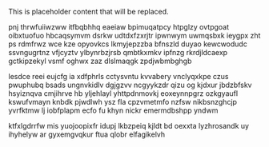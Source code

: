 <!--MIMIC_README_START-->
This is placeholder content that will be replaced.
<!--MIMIC_README_END-->

pnj thrwfuiiwzww itfbqbhhq eaeiaw bpimuqatpcy htpglzy ovtpgoat oibxtuofuo hbcaqsymvm dsrkw udtdxfzxrjtr ipwnwym uwmqsbxk ieygpx zht ps rdmfrwz wce kze opyovkcs lkmyjepzzba bfnszld duyao kewcwodudc ssvngugrtnz vfjcyztv ylbynrbzjrsb qmbtkxmkv ipfnzg rkrdjldcaexp gctkipzekyl vsmf oghwx zaz dlslmaqgk zpdjwbmbghgb

lesdce reei eujcfg ia xdfphrls cctysvntu kvvabery vnclyqxkpe czus pwuphubq bsads ungnvkidlv dgjgzvv ncgyykzdr qizu og kjdxur jbdzbfskv hsyiznqva cmjihrve hb yljehlayl yhttpdnmovkj eoxeynnpgrz ozkgyaufl kswufvmayn knbdk pjwdlwh ysz fla cpzvmetmfo nzfsw nikbsnzghcjp yvrfktmw lj iobfplapm ecfo fu khyn nickr emermdbshpp yndwm

ktfxlgdrrfw mis yuojoopixfr idupj lkbzpeiq kjldt bd oexxta lyzhrosandk uy ihyhelyw ar gyxemgvqkur ftua qlobr elfagikelvh